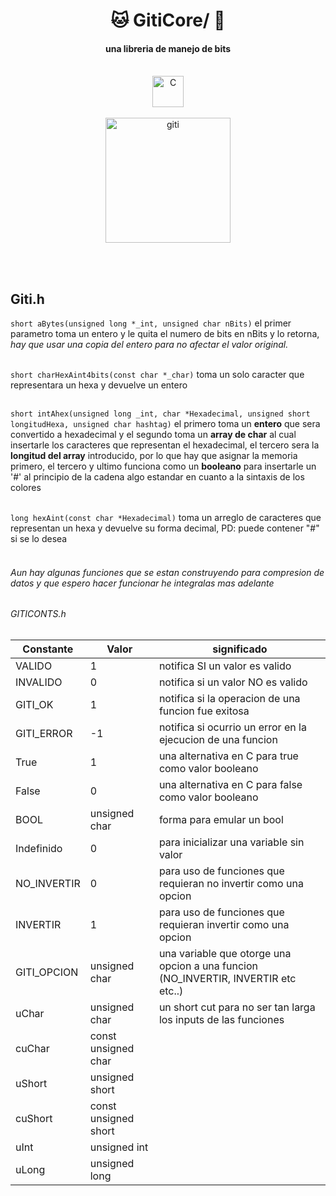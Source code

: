 <div align="center" >
<h1> 🐱 GitiCore/ 🐠 </h1>
<h4>una libreria de manejo de bits</h4><br/>
  <a href="https://github.com/NekoShooter?tab=repositories&q=c&type=&language="><img src="https://i.ibb.co/1Q10GFX/C.png" alt="C" width='50'></a>
  <br/><br/>
  <a href=#><img src="https://i.ibb.co/NV1Jqks/giti.png" alt="giti" width="200"></a> 
  
  <br/><br/>

  </div>  
  
  ## Giti.h
  
 ` short aBytes(unsigned long *_int, unsigned char nBits) ` 
 el primer parametro toma un entero y le quita el numero de bits en nBits y lo retorna, _hay que usar una copia del entero para no afectar el valor original._  
 
    
 ` short charHexAint4bits(const char *_char) ` toma un solo caracter que representara un hexa y devuelve un entero  
    
    
 ` short intAhex(unsigned long _int, char *Hexadecimal, unsigned short longitudHexa, unsigned char hashtag) ` 
 el primero toma un **entero** que sera convertido a hexadecimal y el segundo toma un **array de char** al cual insertarle los caracteres que representan el hexadecimal, el tercero sera la **longitud del array** introducido, por lo que hay que asignar la memoria primero, el tercero y ultimo funciona como un **booleano** para insertarle un '#' al principio de la cadena algo estandar en cuanto a la sintaxis de los colores  
    
    
` long hexAint(const char *Hexadecimal) ` toma un arreglo de caracteres que representan un hexa y devuelve su forma decimal, PD: puede contener "#" si se lo desea  
   
   
###### Aun hay algunas funciones que se estan construyendo para compresion de datos y que espero hacer funcionar he integralas mas adelante   
   
   ###### GITICONTS.h
Constante | Valor | significado 
  --- | --- | ---
  VALIDO | 1 | notifica SI un valor es valido  
  INVALIDO | 0 | notifica si un valor NO es valido  
  GITI_OK | 1 | notifica si la operacion de una funcion fue exitosa  
  GITI_ERROR | -1 | notifica si ocurrio un error en la ejecucion de una funcion  
  True | 1 | una alternativa en C para true como valor booleano  
  False | 0 | una alternativa en C para false como valor booleano  
  BOOL | unsigned char | forma para emular un bool  
  Indefinido | 0 | para inicializar una variable sin valor  
  NO_INVERTIR | 0 | para uso de funciones que requieran no invertir como una opcion  
  INVERTIR | 1 | para uso de funciones que requieran invertir como una opcion   
  GITI_OPCION | unsigned char | una variable que otorge una opcion a una funcion (NO_INVERTIR, INVERTIR etc etc..)  
  uChar | unsigned char | un short cut para no ser tan larga los inputs de las funciones  
  cuChar | const unsigned char |   
  uShort | unsigned short |   
  cuShort | const unsigned short |   
  uInt | unsigned int |   
  uLong | unsigned long |   
 